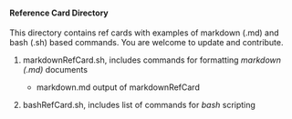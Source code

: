#### Reference Card Directory

This directory contains ref cards with examples of markdown (.md) and bash (.sh) based commands.
You are welcome to update and contribute.  

1. markdownRefCard.sh, includes commands for formatting _markdown (.md)_ documents

	* markdown.md output of markdownRefCard 
	 
2. bashRefCard.sh, includes list of commands for _bash_ scripting  
